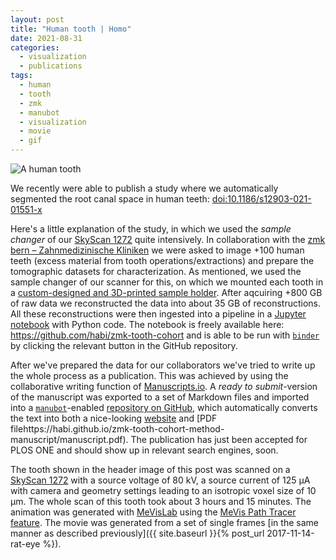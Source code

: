 ```yaml
---
layout: post
title: "Human tooth | Homo"
date: 2021-08-31
categories:
  - visualization
  - publications
tags:
  - human
  - tooth
  - zmk
  - manubot
  - visualization
  - movie
  - gif
---
```


![A human tooth](assets/2021/08/31/a-lot-of-human-teeth/Tooth045.gif)

We recently were able to publish a study where we automatically segmented the root canal space in human teeth: [doi:10.1186/s12903-021-01551-x](https://doi.org/10.1186/s12903-021-01551-x)

Here's a little explanation of the study, in which we used the *sample changer* of our [SkyScan 1272](https://www.bruker.com/en/products-and-solutions/microscopes/3d-x-ray-microscopes/skyscan-1272.html) quite intensively.
In collaboration with the [zmk bern – Zahnmedizinische Kliniken](https://www.zmk.unibe.ch/) we were asked to image +100 human teeth (excess material from tooth operations/extractions) and prepare the tomographic datasets for characterization.
As mentioned, we used the sample changer of our scanner for this, on which we mounted each tooth in a [custom-designed and 3D-printed sample holder](https://github.com/TomoGraphics/Hol3Drs/blob/master/STL/tooth_holder3.stl).
After aqcuiring +800 GB of raw data we reconstructed the data into about 35 GB of reconstructions.
All these reconstructions were then ingested into a pipeline in a [Jupyter notebook](https://jupyter.org/) with Python code.
The notebook is freely available here: https://github.com/habi/zmk-tooth-cohort and is able to be run with [`binder`](https://mybinder.org/) by clicking the relevant button in the GitHub repository.

After we've prepared the data for our collaborators we've tried to write up the whole process as a publication.
This was achieved by using the collaborative writing function of [Manuscripts.io](https://manuscripts.io/).
A *ready to submit*-version of the manuscript was exported to a set of Markdown files and imported into a [`manubot`](https://manubot.org/)-enabled [repository on GitHub](https://github.com/habi/zmk-tooth-cohort-method-manuscript), which automatically converts the text into both a nice-looking [website](https://habi.github.io/zmk-tooth-cohort-method-manuscript/) and [PDF filehttps://habi.github.io/zmk-tooth-cohort-method-manuscript/manuscript.pdf).
The publication has just been accepted for PLOS ONE and should show up in relevant search engines, soon.

The tooth shown in the header image of this post was scanned on a [SkyScan 1272]((https://www.bruker.com/en/products-and-solutions/microscopes/3d-x-ray-microscopes/skyscan-1272.html)) with a source voltage of 80 kV, a source current of 125 µA with camera and geometry settings leading to an isotropic voxel size of 10 µm.
The whole scan of this tooth took about 3 hours and 15 minutes.
The animation was generated with [MeVisLab](https://www.mevislab.de/) using the [MeVis Path Tracer feature](https://mevislabdownloads.mevis.de/docs/3.1/MeVisLab/Standard/Documentation/Publish/Overviews/PathTracerOverview.html).
The movie was generated from a set of single frames [in the same manner as described previously]({{ site.baseurl }}{% post_url 2017-11-14-rat-eye %}).
